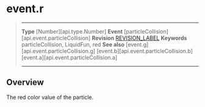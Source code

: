 
# event.r

> --------------------- ------------------------------------------------------------------------------------------
> __Type__              [Number][api.type.Number]
> __Event__             [particleCollision][api.event.particleCollision]
> __Revision__          [REVISION_LABEL](REVISION_URL)
> __Keywords__          particleCollision, LiquidFun, red
> __See also__			[event.g][api.event.particleCollision.g]
>						[event.b][api.event.particleCollision.b]
>						[event.a][api.event.particleCollision.a]
> --------------------- ------------------------------------------------------------------------------------------

## Overview

The red color value of the particle.
